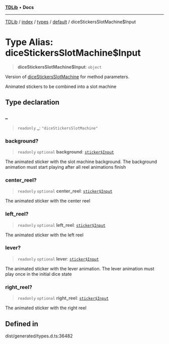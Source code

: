 [**TDLib**](../../../../../../README.md) • **Docs**

***

[TDLib](../../../../../../modules.md) / [index](../../../../../README.md) / [types](../../../README.md) / [default](../README.md) / diceStickersSlotMachine$Input

# Type Alias: diceStickersSlotMachine$Input

> **diceStickersSlotMachine$Input**: `object`

Version of [diceStickersSlotMachine](diceStickersSlotMachine.md) for method parameters.

Animated stickers to be combined into a slot machine

## Type declaration

### \_

> `readonly` **\_**: `"diceStickersSlotMachine"`

### background?

> `readonly` `optional` **background**: [`sticker$Input`](sticker$Input-1.md)

The animated sticker with the slot machine background. The background animation must start playing after all reel animations finish

### center\_reel?

> `readonly` `optional` **center\_reel**: [`sticker$Input`](sticker$Input-1.md)

The animated sticker with the center reel

### left\_reel?

> `readonly` `optional` **left\_reel**: [`sticker$Input`](sticker$Input-1.md)

The animated sticker with the left reel

### lever?

> `readonly` `optional` **lever**: [`sticker$Input`](sticker$Input-1.md)

The animated sticker with the lever animation. The lever animation must play once in the initial dice state

### right\_reel?

> `readonly` `optional` **right\_reel**: [`sticker$Input`](sticker$Input-1.md)

The animated sticker with the right reel

## Defined in

dist/generated/types.d.ts:36482

